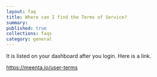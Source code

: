 ```yaml
---
layout: faq
title: Where can I find the Terms of Service?
summary:
published: true
collections: faqs
category: general
---
```


It is listed on your dashboard after you login. Here is a link.

https://meenta.io/user-terms
